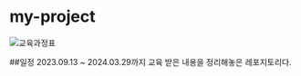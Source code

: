 # my-project

![교육과정표](https://github.com/KimHyuckku/my-project/assets/148949177/84fdc53f-887a-4d08-8c6e-1c2f566b6e30)

##일정
2023.09.13 ~ 2024.03.29까지 교육 받은 내용을 정리해놓은 레포지토리다.
